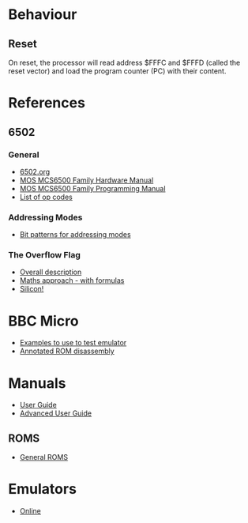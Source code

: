 
# Behaviour

## Reset

On reset, the processor will read address $FFFC and $FFFD (called the reset vector) and load the program 
counter (PC) with their content. 

# References

## 6502

### General

* [6502.org](http://6502.org/)
* [MOS MCS6500 Family Hardware Manual](http://6502.org/documents/books/mcs6500_family_hardware_manual.pdf)
* [MOS MCS6500 Family Programming Manual](http://6502.org/documents/books/mcs6500_family_programming_manual.pdf)
* [List of op codes](http://6502.org/tutorials/6502opcodes.html)

### Addressing Modes

* [Bit patterns for addressing modes](https://llx.com/Neil/a2/opcodes.html)

### The Overflow Flag

* [Overall description](http://www.6502.org/tutorials/vflag.html)
* [Maths approach - with formulas](https://www.righto.com/2012/12/the-6502-overflow-flag-explained.html)
* [Silicon!](http://www.righto.com/2013/01/a-small-part-of-6502-chip-explained.html)

# BBC Micro

* [Examples to use to test emulator](https://www.assemblytutorial.com/6502/)
* [Annotated ROM disassembly](https://tobylobster.github.io/mos/)

# Manuals

* [User Guide](http://bbc.nvg.org/doc/BBCUserGuide-1.00.pdf)
* [Advanced User Guide](http://www.primrosebank.net/computers/bbc/documents/BBC%20Microcomputer%20Advanced%20User%20Guide.pdf
)

## ROMS

* [General ROMS](http://bbc.nvg.org/rom/Acorn/os/)

# Emulators

* [Online](https://bbc.godbolt.org/)



